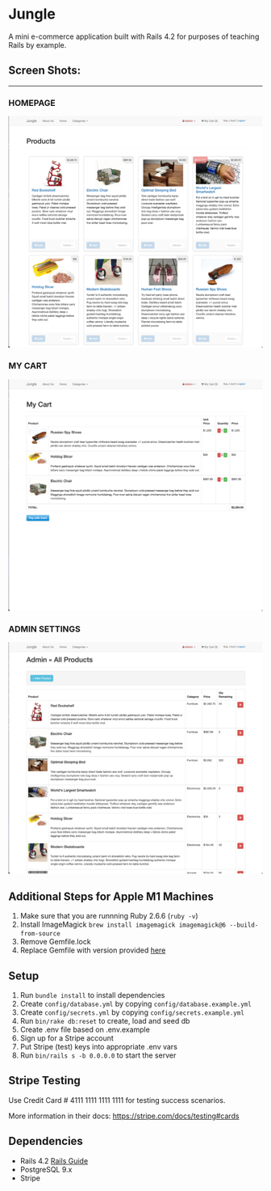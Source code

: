 # Jungle

A mini e-commerce application built with Rails 4.2 for purposes of teaching Rails by example.

## Screen Shots:
_____________________

### HOMEPAGE
!["JUNGLE_HOMEPAGE"](https://github.com/brenonparry/jungle-rails/blob/master/docs/JUNGLE%20-%20Homepage.png)

### MY CART
!["JUNGLE_CART"](https://github.com/brenonparry/jungle-rails/blob/master/docs/JUNGLE-%20MyCart.png)

### ADMIN SETTINGS
!["JUNGLE_ADMIN"](https://github.com/brenonparry/jungle-rails/blob/master/docs/JUNGLE%20-%20Admin%20Dashboard.png)

## Additional Steps for Apple M1 Machines

1. Make sure that you are runnning Ruby 2.6.6 (`ruby -v`)
1. Install ImageMagick `brew install imagemagick imagemagick@6 --build-from-source`
2. Remove Gemfile.lock
3. Replace Gemfile with version provided [here](https://gist.githubusercontent.com/FrancisBourgouin/831795ae12c4704687a0c2496d91a727/raw/ce8e2104f725f43e56650d404169c7b11c33a5c5/Gemfile)

## Setup

1. Run `bundle install` to install dependencies
2. Create `config/database.yml` by copying `config/database.example.yml`
3. Create `config/secrets.yml` by copying `config/secrets.example.yml`
4. Run `bin/rake db:reset` to create, load and seed db
5. Create .env file based on .env.example
6. Sign up for a Stripe account
7. Put Stripe (test) keys into appropriate .env vars
8. Run `bin/rails s -b 0.0.0.0` to start the server

## Stripe Testing

Use Credit Card # 4111 1111 1111 1111 for testing success scenarios.

More information in their docs: <https://stripe.com/docs/testing#cards>

## Dependencies

* Rails 4.2 [Rails Guide](http://guides.rubyonrails.org/v4.2/)
* PostgreSQL 9.x
* Stripe
